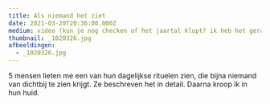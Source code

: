 ```yaml
---
title: Als niemand het ziet
date: 2021-03-20T20:36:00.000Z
medium: video (kun je nog checken of het jaartal klopt? ik heb het geraden
thumbnail: _1020326.jpg
afbeeldingen:
  - _1020326.jpg
---
```

5 mensen lieten me een van hun dagelijkse rituelen zien, die bijna niemand van dichtbij te zien krijgt. Ze beschreven het in detail. Daarna kroop ik in hun huid.
